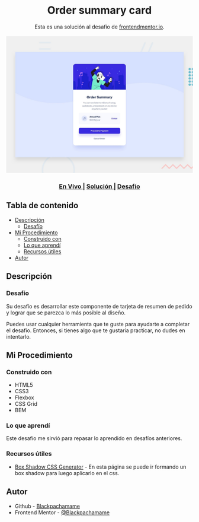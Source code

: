 <h1 align="center">Order summary card</h1>

<div align="center">
   Esta es una solución al desafío de <a href="https://www.frontendmentor.io/">frontendmentor.io</a>.
</div>
<br>
<div align="center">
<img src="design/desktop-preview.jpg"></img>
  <h3>
    <a href="https://frontendmentor/newbie/order-summary-component/">
      En Vivo
    </a>
    <span> | </span>
    <a href="https://www.frontendmentor.io/solutions/order-summary-card-repasando-bem-A1xdzXNBjr">
      Solución
    </a>
   <span> | </span>
    <a href="https://www.frontendmentor.io/challenges/order-summary-component-QlPmajDUj">
      Desafío
    </a>
  </h3>
</div>

## Tabla de contenido

- [Descripción](#descripción)
  - [Desafío](#desafío)
- [Mi Procedimiento](#mi-procedimiento)
  - [Construido con](#construido-con)
  - [Lo que aprendí](#lo-que-aprendí)
  - [Recursos útiles](#recursos-útiles)
- [Autor](#autor)

## Descripción

### Desafío

Su desafío es desarrollar este componente de tarjeta de resumen de pedido y lograr que se parezca lo más posible al diseño.

Puedes usar cualquier herramienta que te guste para ayudarte a completar el desafío. Entonces, si tienes algo que te gustaría practicar, no dudes en intentarlo.

## Mi Procedimiento

### Construido con

- HTML5
- CSS3
- Flexbox
- CSS Grid
- BEM

### Lo que aprendí

Este desafío me sirvió para repasar lo aprendido en desafíos anteriores.

### Recursos útiles

- [Box Shadow CSS Generator](https://cssgenerator.org/box-shadow-css-generator.html) - En esta página se puede ir formando un box shadow para luego aplicarlo en el css.

## Autor

- Github - [Blackpachamame](https://github.com/Blackpachamame)
- Frontend Mentor - [@Blackpachamame](https://www.frontendmentor.io/profile/Blackpachamame)
